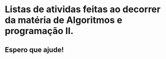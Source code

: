 # Listas de atividas feitas ao decorrer da matéria de Algoritmos e programação II.
## Espero que ajude!
